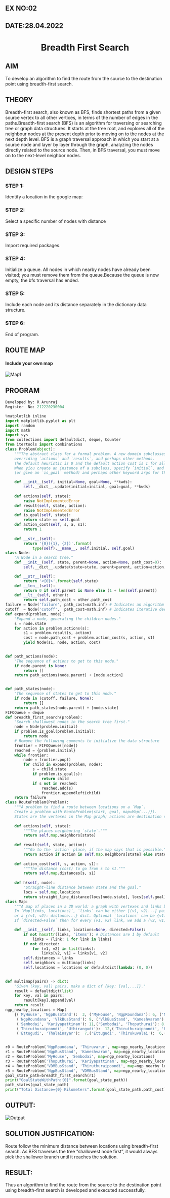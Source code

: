 ## EX NO:02
## DATE:28.04.2022
# <p align="center">Breadth First Search
## AIM

To develop an algorithm to find the route from the source to the destination point using breadth-first search.

## THEORY
Breadth-first search, also known as BFS, finds shortest paths from a given source vertex to all other vertices, in terms of the number of edges in the paths.Breadth-first search (BFS) is an algorithm for traversing or searching tree or graph data structures. It starts at the tree root, and explores all of the neighbour nodes at the present depth prior to moving on to the nodes at the next depth level. BFS is a graph traversal approach in which you start at a source node and layer by layer through the graph, analyzing the nodes directly related to the source node. Then, in BFS traversal, you must move on to the next-level neighbor nodes.

## DESIGN STEPS

### STEP 1:
Identify a location in the google map:

### STEP 2:
Select a specific number of nodes with distance

### STEP 3:
Import required packages.

### STEP 4:
Initialize a queue. All nodes in which nearby nodes have already been visited; you must remove them from the queue.Because the queue is now empty, the bfs traversal has ended.

### STEP 5:
Include each node and its distance separately in the dictionary data structure.

### STEP 6:
End of program.

## ROUTE MAP
#### Include your own map
![Map1](https://user-images.githubusercontent.com/75235747/166148512-a6d7c6d2-6985-4a70-888a-ccad0c9b8aa8.JPG)
<br>

## PROGRAM
```python
Developed by: R Arunraj
Register  No: 212220230004
```
```python
%matplotlib inline
import matplotlib.pyplot as plt
import random
import math
import sys
from collections import defaultdict, deque, Counter
from itertools import combinations
class Problem(object):
    """The abstract class for a formal problem. A new domain subclasses this,
    overriding `actions` and `results`, and perhaps other methods.
    The default heuristic is 0 and the default action cost is 1 for all states.
    When yiou create an instance of a subclass, specify `initial`, and `goal` states 
    (or give an `is_goal` method) and perhaps other keyword args for the subclass."""

    def __init__(self, initial=None, goal=None, **kwds): 
        self.__dict__.update(initial=initial, goal=goal, **kwds) 
        
    def actions(self, state):        
        raise NotImplementedError
    def result(self, state, action): 
        raise NotImplementedError
    def is_goal(self, state):        
        return state == self.goal
    def action_cost(self, s, a, s1): 
        return 1
    
    def __str__(self):
        return '{0}({1}, {2})'.format(
            type(self).__name__, self.initial, self.goal)
class Node:
    "A Node in a search tree."
    def __init__(self, state, parent=None, action=None, path_cost=0):
        self.__dict__.update(state=state, parent=parent, action=action, path_cost=path_cost)

    def __str__(self): 
        return '<{0}>'.format(self.state)
    def __len__(self): 
        return 0 if self.parent is None else (1 + len(self.parent))
    def __lt__(self, other): 
        return self.path_cost < other.path_cost
failure = Node('failure', path_cost=math.inf) # Indicates an algorithm couldn't find a solution.
cutoff  = Node('cutoff',  path_cost=math.inf) # Indicates iterative deepening search was cut off.
def expand(problem, node):
    "Expand a node, generating the children nodes."
    s = node.state
    for action in problem.actions(s):
        s1 = problem.result(s, action)
        cost = node.path_cost + problem.action_cost(s, action, s1)
        yield Node(s1, node, action, cost)
        

def path_actions(node):
    "The sequence of actions to get to this node."
    if node.parent is None:
        return []  
    return path_actions(node.parent) + [node.action]


def path_states(node):
    "The sequence of states to get to this node."
    if node in (cutoff, failure, None): 
        return []
    return path_states(node.parent) + [node.state]
FIFOQueue = deque
def breadth_first_search(problem):
    "Search shallowest nodes in the search tree first."
    node = Node(problem.initial)
    if problem.is_goal(problem.initial):
        return node
    # Remove the following comments to initialize the data structure
    frontier = FIFOQueue([node])
    reached = {problem.initial}
    while frontier:
        node = frontier.pop()
        for child in expand(problem, node):
            s = child.state
            if problem.is_goal(s):
                return child
            if s not in reached:
                reached.add(s)
                frontier.appendleft(child)
    return failure
class RouteProblem(Problem):
    """A problem to find a route between locations on a `Map`.
    Create a problem with RouteProblem(start, goal, map=Map(...)}).
    States are the vertexes in the Map graph; actions are destination states."""
    
    def actions(self, state): 
        """The places neighboring `state`."""
        return self.map.neighbors[state]
    
    def result(self, state, action):
        """Go to the `action` place, if the map says that is possible."""
        return action if action in self.map.neighbors[state] else state
    
    def action_cost(self, s, action, s1):
        """The distance (cost) to go from s to s1."""
        return self.map.distances[s, s1]
    
    def h(self, node):
        "Straight-line distance between state and the goal."
        locs = self.map.locations
        return straight_line_distance(locs[node.state], locs[self.goal])    
class Map:
    """A map of places in a 2D world: a graph with vertexes and links between them. 
    In `Map(links, locations)`, `links` can be either [(v1, v2)...] pairs, 
    or a {(v1, v2): distance...} dict. Optional `locations` can be {v1: (x, y)} 
    If `directed=False` then for every (v1, v2) link, we add a (v2, v1) link."""

    def __init__(self, links, locations=None, directed=False):
        if not hasattr(links, 'items'): # Distances are 1 by default
            links = {link: 1 for link in links}
        if not directed:
            for (v1, v2) in list(links):
                links[v2, v1] = links[v1, v2]
        self.distances = links
        self.neighbors = multimap(links)
        self.locations = locations or defaultdict(lambda: (0, 0))

        
def multimap(pairs) -> dict:
    "Given (key, val) pairs, make a dict of {key: [val,...]}."
    result = defaultdict(list)
    for key, val in pairs:
        result[key].append(val)
    return result
ngp_nearby_locations = Map(
    {('MyHouse', 'NgpBusStand'):  3, ('MyHouse', 'NgpRoundana'): 6, ('NgpOldBusStand', 'NgpBusStand'): 2, ('NgpOldBusStand', 'NgpRoundana'): 3, ('NgpRoundana', 'Thiruvarur'): 23, 
     ('NgpRoundana', 'VlkBusStand'): 9, ('VlkBusStand', 'Kameshvaram'):  7, ('VlkBusStand', 'Thirupundi'): 6, ('Kameshvaram', 'Vettaikaranirupu'): 8, ('Vettaikaranirupu', 'Sembodai'): 11, 
     ('Sembodai', 'Kariyapattinam'): 11,('Sembodai', 'Thoputhurai'): 8, ('Thoputhurai', 'VDMBusStand'):  3, ('Vaimedu', 'VDMBusStand'): 20, ('Vaimedu', 'Umbalacheri'): 16,('Vaimedu', 'Thiruthuraipoondi'): 19,
     ('Thiruthuraipoondi', 'Uthirangudi'):  12,('Thiruthuraipoondi', 'Ettugudi'):  20,('Umbalacheri', 'Kariyapattinam'):  6,('Uthirangudi', 'Thiruvarur'):  15,('Thirupundi', 'Thalainayar'):  10,('Thirupundi', 'Ettugudi'):  11,
     ('Ettugudi', 'Thalainayar'):  7,('Ettugudi', 'Thirukuvalai'):  6,('Thirukuvalai', 'Uthirangudi'):  8 })


r0 = RouteProblem('NgpRoundana', 'Thiruvarur', map=ngp_nearby_locations)
r1 = RouteProblem('NgpBusStand', 'Kameshvaram', map=ngp_nearby_locations)
r2 = RouteProblem('MyHouse', 'Sembodai', map=ngp_nearby_locations)
r3 = RouteProblem('Thoputhurai', 'Kariyapattinam', map=ngp_nearby_locations)
r4 = RouteProblem('VDMBusStand', 'Thiruthuraipoondi', map=ngp_nearby_locations)
r5 = RouteProblem('NgpBusStand', 'VDMBusStand', map=ngp_nearby_locations)
goal_state_path=breadth_first_search(r1)
print("GoalStateWithPath:{0}".format(goal_state_path))
path_states(goal_state_path) 
print("Total Distance={0} Kilometers".format(goal_state_path.path_cost))
```

## OUTPUT:
![Output](https://user-images.githubusercontent.com/75235747/166149276-c260f80b-c691-4915-ab74-2126c81fcb3f.JPG)
<br>
## SOLUTION JUSTIFICATION:
Route follow the minimum distance between locations using breadth-first search. As BFS traverses the tree “shallowest node first”, it would always pick the shallower branch until it reaches the solution.
## RESULT:
Thus an algorithm to find the route from the source to the destination point using breadth-first search is developed and executed successfully.

